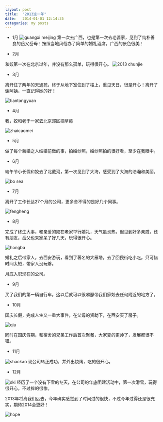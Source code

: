 ```yaml
---
layout: post
title:  "2013这一年"
date:   2014-01-01 12:14:35
categories: my posts
---
```


* 1月
![guangxi meijing](https://app.yinxiang.com/shard/s10/res/69d7f2a1-b78d-4a95-990a-410d50651abf/IMG_20130129_085813?resizeSmall&width=737 "guangxi meijing")
第一次去广西，也是第一次去老婆家，见到了纯朴善良的岳父岳母！按照当地风俗办了简单的婚礼酒席。广西的景色很美！

* 2月

和姣第一次在北京过年，并没有那么孤单，玩得很开心。
![2013 chunjie](http://farm8.staticflickr.com/7408/8792567749_31c511ca91_z.jpg "2013 chunjie")

* 3月

离开住了两年的天通苑，终于从地下室住到了楼上，重见天日，很是开心！离开了谢阿姨，一直记得她的好！

![tiantongyuan](http://farm9.staticflickr.com/8234/8524374194_08110d3f27_z.jpg "tiantongyuan")

* 4月

我，姣和老于一家去北京郊区摘草莓

![zhaicaomei](https://app.yinxiang.com/shard/s10/res/ebe094fd-01b8-4964-8461-a8a000bfdcb2/IMG_20130405_150904?resizeSmall&width=400 "zhaicaomei")

* 5月

做了每个新婚之人结婚前做的事，拍婚纱照，婚纱照拍的很好看，至少在我眼中。

* 6月

端午节小长假和姣去了北戴河，第一次见到了大海，感受到了大海的浩瀚和美丽。

![bo sea](https://app.yinxiang.com/shard/s10/res/399eed37-3bd7-4714-ad22-44d1506ee692/IMG_20130612_055647?resizeSmall&width=737 "bohai")

* 7月

离开了工作长达27个月的公司，更多舍不得的是好几个同事。

![fengheng](http://farm8.staticflickr.com/7318/8907215262_21442be4c9_z.jpg" "fangheng")

* 8月

完成了终生大事，和亲爱的姣在老家举行婚礼，天气虽炎热，但见到好多亲戚，还有朋友，岳父也来家呆了好几天，玩得很开心。

![hongba](http://farm3.staticflickr.com/2869/10168652766_808a65eaf1_z.jpg)

婚礼之后带家人，去西安游玩，看到了著名的大雁塔，去了回民街吃小吃。只可惜时间太短，带家人没玩够。

月底入职现在的公司。

* 9月

买了我们的第一辆自行车，这以后就可以很嘚瑟带我们家姣去任何附近的地方了。

* 10月

国庆长假，完成人生又一重大事件，在父母的资助下，在西安买了房子。

![qiu](http://farm8.staticflickr.com/7440/10168576895_4536cec8cf_z.jpg)

同时在国庆假期，和宿舍的兄弟工作后首次聚餐，大家变的更帅了，发展都很不错。


* 11月

![shaokao](http://farm4.staticflickr.com/3752/11010763485_b20584113f_z.jpg "shaokao")
现公司转正成功，并外出烧烤，吃的很开心。

* 12月

![ski](http://farm4.staticflickr.com/3742/11682408645_951e88bb00_z.jpg "first ski")
经历了一个没有下雪的冬天，在公司的年底团建活动中，第一次滑雪，玩得很开心，不过摔的很惨。


2013年将离我们远去，今年确实感觉到了时间过的很快，不过今年过得还是很充实，期待2014会更好！

![hope](https://app.yinxiang.com/shard/s10/res/3cbb236d-a1d8-4b29-b5cd-68f694490b1a/1387947429720745?resizeSmall&width=737)